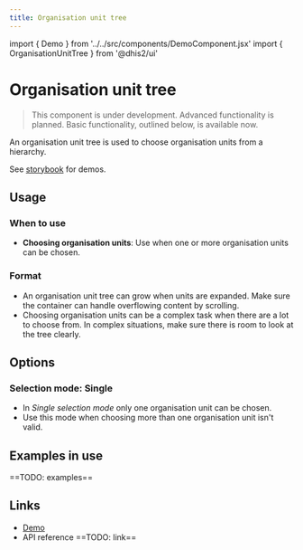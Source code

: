 ```yaml
---
title: Organisation unit tree
---
```


import { Demo } from '../../src/components/DemoComponent.jsx'
import { OrganisationUnitTree } from '@dhis2/ui'

# Organisation unit tree

> This component is under development. Advanced functionality is planned. Basic functionality, outlined below, is available now.

An organisation unit tree is used to choose organisation units from a hierarchy.

<Demo>
    <p>See <a href="https://ui.dhis2.nu/demo/?path=/story/forms-organisation-unit-tree--collapsed" target="_blank">storybook</a> for demos.</p> 
</Demo>

## Usage

### When to use

-   **Choosing organisation units**: Use when one or more organisation units can be chosen.

### Format

-   An organisation unit tree can grow when units are expanded. Make sure the container can handle overflowing content by scrolling.
-   Choosing organisation units can be a complex task when there are a lot to choose from. In complex situations, make sure there is room to look at the tree clearly.

## Options

### Selection mode: Single

-   In _Single selection mode_ only one organisation unit can be chosen.
-   Use this mode when choosing more than one organisation unit isn't valid.

## Examples in use

==TODO: examples==

## Links

-   [Demo](https://ui.dhis2.nu/demo/?path=/story/forms-organisation-unit-tree--collapsed)
-   API reference ==TODO: link==

